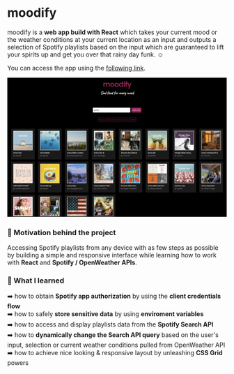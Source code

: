 # moodify

moodify is a **web app build with React** which takes your current mood or the weather conditions at your current location as an input and outputs a selection of Spotify playlists based on the input which are guaranteed to lift your spirits up and get you over that rainy day funk. :relaxed:

You can access the app using the [following link](https://moodify-webapp.herokuapp.com/).

![](moodify.png)

### :muscle: Motivation behind the project
Accessing Spotify playlists from any device with as few steps as possible by building a simple and responsive interface while learning how to work with **React** and **Spotify / OpenWeather APIs**.

### :seedling: What I learned
:arrow_right: how to obtain **Spotify app authorization** by using the **client credentials flow** </br>
:arrow_right: how to safely **store sensitive data** by using **enviroment variables** </br>
:arrow_right: how to access and display playlists data from the **Spotify Search API** </br>
:arrow_right: how to **dynamically change the Search API query** based on the user's input, selection or current weather conditions pulled from OpenWeather API </br>
:arrow_right: how to achieve nice looking & responsive layout by unleashing **CSS Grid** powers </br>

